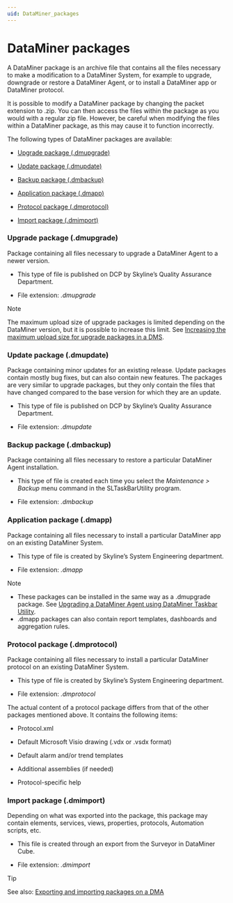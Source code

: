 ```yaml
---
uid: DataMiner_packages
---
```


# DataMiner packages

A DataMiner package is an archive file that contains all the files necessary to make a modification to a DataMiner System, for example to upgrade, downgrade or restore a DataMiner Agent, or to install a DataMiner app or DataMiner protocol.

It is possible to modify a DataMiner package by changing the packet extension to .zip. You can then access the files within the package as you would with a regular zip file. However, be careful when modifying the files within a DataMiner package, as this may cause it to function incorrectly.

The following types of DataMiner packages are available:

- [Upgrade package (.dmupgrade)](#upgrade-package-dmupgrade)

- [Update package (.dmupdate)](#update-package-dmupdate)

- [Backup package (.dmbackup)](#backup-package-dmbackup)

- [Application package (.dmapp)](#application-package-dmapp)

- [Protocol package (.dmprotocol)](#protocol-package-dmprotocol)

- [Import package (.dmimport)](#import-package-dmimport)

### Upgrade package (.dmupgrade)

Package containing all files necessary to upgrade a DataMiner Agent to a newer version.

- This type of file is published on DCP by Skyline’s Quality Assurance Department.

- File extension: *.dmupgrade*

> [!NOTE]
> The maximum upload size of upgrade packages is limited depending on the DataMiner version, but it is possible to increase this limit. See [Increasing the maximum upload size for upgrade packages in a DMS](xref:SLNetClientTest_tool_advanced_procedures#increasing-the-maximum-upload-size-for-upgrade-packages-in-a-dms).

### Update package (.dmupdate)

Package containing minor updates for an existing release. Update packages contain mostly bug fixes, but can also contain new features. The packages are very similar to upgrade packages, but they only contain the files that have changed compared to the base version for which they are an update.

- This type of file is published on DCP by Skyline’s Quality Assurance Department.

- File extension: *.dmupdate*

### Backup package (.dmbackup)

Package containing all files necessary to restore a particular DataMiner Agent installation.

- This type of file is created each time you select the *Maintenance \> Backup* menu command in the SLTaskBarUtility program.

- File extension: *.dmbackup*

### Application package (.dmapp)

Package containing all files necessary to install a particular DataMiner app on an existing DataMiner System.

- This type of file is created by Skyline’s System Engineering department.

- File extension: *.dmapp*

> [!NOTE]
> - These packages can be installed in the same way as a .dmupgrade package. See [Upgrading a DataMiner Agent using DataMiner Taskbar Utility](Upgrading_a_DataMiner_Agent_using_DataMiner_Taskbar_Utility.md)*.*
> - .dmapp packages can also contain report templates, dashboards and aggregation rules.

### Protocol package (.dmprotocol)

Package containing all files necessary to install a particular DataMiner protocol on an existing DataMiner System.

- This type of file is created by Skyline’s System Engineering department.

- File extension: *.dmprotocol*

The actual content of a protocol package differs from that of the other packages mentioned above. It contains the following items:

- Protocol.xml

- Default Microsoft Visio drawing (.vdx or .vsdx format)

- Default alarm and/or trend templates

- Additional assemblies (if needed)

- Protocol-specific help

### Import package (.dmimport)

Depending on what was exported into the package, this package may contain elements, services, views, properties, protocols, Automation scripts, etc.

- This file is created through an export from the Surveyor in DataMiner Cube.

- File extension: *.dmimport*

> [!TIP]
> See also:
> [Exporting and importing packages on a DMA](Exporting_and_importing_packages_on_a_DMA.md)
